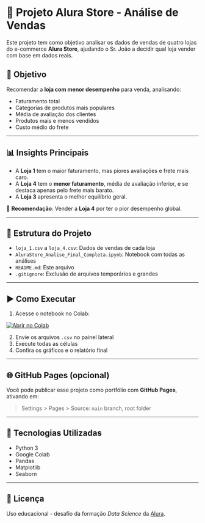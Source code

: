 
# 🛒 Projeto Alura Store - Análise de Vendas

Este projeto tem como objetivo analisar os dados de vendas de quatro lojas do e-commerce **Alura Store**, ajudando o Sr. João a decidir qual loja vender com base em dados reais.

## 🎯 Objetivo

Recomendar a **loja com menor desempenho** para venda, analisando:

- Faturamento total
- Categorias de produtos mais populares
- Média de avaliação dos clientes
- Produtos mais e menos vendidos
- Custo médio do frete

---

## 📊 Insights Principais

- A **Loja 1** tem o maior faturamento, mas piores avaliações e frete mais caro.
- A **Loja 4** tem o **menor faturamento**, média de avaliação inferior, e se destaca apenas pelo frete mais barato.
- A **Loja 3** apresenta o melhor equilíbrio geral.

📌 **Recomendação**: Vender a **Loja 4** por ter o pior desempenho global.

---

## 📂 Estrutura do Projeto

- `loja_1.csv` a `loja_4.csv`: Dados de vendas de cada loja
- `AluraStore_Analise_Final_Completa.ipynb`: Notebook com todas as análises
- `README.md`: Este arquivo
- `.gitignore`: Exclusão de arquivos temporários e grandes

---

## ▶️ Como Executar

1. Acesse o notebook no Colab:

[![Abrir no Colab](https://colab.research.google.com/assets/colab-badge.svg)](https://colab.research.google.com/github/aascoutinho/Allure-Store/blob/main/AluraStore_Analise_Final_Completa.ipynb)

2. Envie os arquivos `.csv` no painel lateral
3. Execute todas as células
4. Confira os gráficos e o relatório final

---

## 🌐 GitHub Pages (opcional)

Você pode publicar esse projeto como portfólio com **GitHub Pages**, ativando em:

> Settings > Pages > Source: `main` branch, root folder

---

## 🧠 Tecnologias Utilizadas

- Python 3
- Google Colab
- Pandas
- Matplotlib
- Seaborn

---

## 📃 Licença

Uso educacional - desafio da formação *Data Science* da [Alura](https://www.alura.com.br/).
